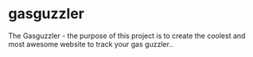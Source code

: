 # gasguzzler
The Gasguzzler - the purpose of this project is to create the coolest and most awesome website to track your gas guzzler..
